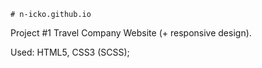 `# n-icko.github.io`

Project #1 Travel Company Website (+ responsive design).</p>

Used: HTML5, CSS3 (SCSS);</p>
